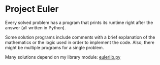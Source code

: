 # Project Euler

Every solved problem has a program that prints its runtime right after the answer (all written in Python).

Some solution programs include comments with a brief explanation of the mathematics or the logic used in order to implement the code. Also, there might be multiple programs for a single problem.

Many solutions depend on my library module: [eulerlib.py](https://github.com/Samuel0104/Project-Euler/blob/main/solutions/eulerlib.py)

